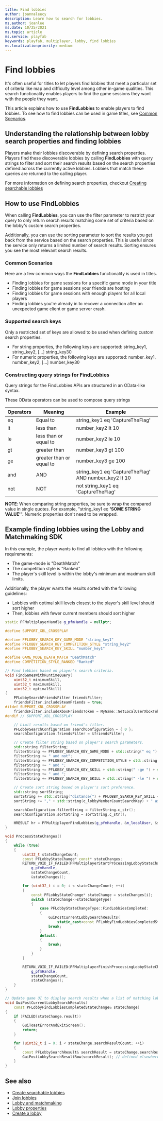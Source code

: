 ```yaml
---
title: Find lobbies
author: joannaleecy
description: Learn how to search for lobbies.
ms.author: joanlee
ms.date: 10/25/2021
ms.topic: article
ms.service: playfab
keywords: playfab, multiplayer, lobby, find lobbies
ms.localizationpriority: medium
---
```


# Find lobbies
 

It's often useful for titles to let players find lobbies that meet a particular set of criteria like map and difficulty level among other in-game qualities. This search functionality enables players to find the game sessions they want with the people they want.

This article explains how to use __FindLobbies__ to enable players to find lobbies. To see how to find lobbies can be used in game titles, see [Common Scenarios](#common-scenarios).

## Understanding the relationship between lobby search properties and finding lobbies

Players make their lobbies discoverable by defining search properties. Players find these discoverable lobbies by calling __FindLobbies__ with query strings to filter and sort their search results based on the search properties defined across the currently active lobbies. Lobbies that match these queries are returned to the calling player.

For more information on defining search properties, checkout [Creating searchable lobbies](define-search-keywords.md)

## How to use FindLobbies

When calling __FindLobbies__, you can use the filter parameter to restrict your query to only return search results matching some set of criteria based on the lobby's custom search properties.

Additionally, you can use the sorting parameter to sort the results you get back from the service based on the search properties. This is useful since the service only returns a limited number of search results. Sorting ensures you see the most relevant search results.

### Common Scenarios

Here are a few common ways the __FindLobbies__ functionality is used in titles.

* Finding lobbies for game sessions for a specific game mode in your title
* Finding lobbies for game sessions your friends are hosting
* Finding lobbies for game sessions with enough players for all local players
* Finding lobbies you're already in to recover a connection after an unexpected game client or game server crash.

### Supported search keys

Only a restricted set of keys are allowed to be used when defining custom search properties.

* For string properties, the following keys are supported: string_key1, string_key2, [...] string_key30
* For numeric properties, the following keys are supported: number_key1, number_key2, [...] number_key30

### Constructing query strings for FindLobbies

Query strings for the FindLobbies APIs are structured in an OData-like syntax.

These OData operators can be used to compose query strings

| Operators  | Meaning                  | Example                                               |
|------------|--------------------------|-------------------------------------------------------|
| eq         | Equal to                 | string_key1 eq 'CaptureTheFlag'                       |
| lt         | less than                | number_key2 lt 10                                     |
| le         | less than or equal to    | number_key2 le 10                                     |
| gt         | greater than             | number_key3 gt 100                                    |
| ge         | greater than or equal to | number_key3 ge 100                                    |
| and        | AND                      | string_key1 eq 'CaptureTheFlag' AND number_key2 lt 10 |
| not        | NOT                      | not string_key1 eq 'CaptureTheFlag'                   |

**NOTE**: When comparing string properties, be sure to wrap the compared value in single quotes. For example, "string_key1 eq **'SOME STRING VALUE'**". Numeric properties don't need to be wrapped.

## Example finding lobbies using the Lobby and Matchmaking SDK 

In this example, the player wants to find all lobbies with the following requirements:

* The game-mode is "DeathMatch"
* The competition style is "Ranked"
* The player's skill level is within the lobby's minimum and maximum skill limits.

Additionally, the player wants the results sorted with the following guidelines:

* Lobbies with optimal skill levels closest to the player's skill level should sort higher
* Then, lobbies with fewer current members should sort higher

```cpp
static PFMultiplayerHandle g_pfmHandle = nullptr;

#define SUPPORT_XBL_CROSSPLAY

#define PFLOBBY_SEARCH_KEY_GAME_MODE "string_key1"
#define PFLOBBY_SEARCH_KEY_COMPETITION_STYLE "string_key2"
#define PFLOBBY_SEARCH_KEY_SKILL "number_key1"

#define GAME_MODE_DEATH_MATCH "DeathMatch"
#define COMPETITION_STYLE_RANKED "Ranked"

// Find lobbies based on player's search criteria.
void FindGamesWithRuntimeQuery(
    uint32_t minimumSkill,
    uint32_t maximumSkill,
    uint32_t optimalSkill)
{
    PFLobbySearchFriendsFilter friendsFilter;
    friendsFilter.includeSteamFriends = true;
#ifdef SUPPORT_XBL_CROSSPLAY
    friendsFilter.includeXboxFriendsToken = MyGame::GetLocalUserXboxToken();
#endif // SUPPORT_XBL_CROSSPLAY

    // Limit results based on friend's filter.
    PFLobbySearchConfiguration searchConfiguration = { 0 };
    searchConfiguration.friendsFilter = &friendsFilter;

    // Create filter string based on player's search parameters.
    std::string filterString;
    filterString += PFLOBBY_SEARCH_KEY_GAME_MODE + std::string(" eq ") + GAME_MODE_DEATH_MATCH;
    filterString += " and not";
    filterString += PFLOBBY_SEARCH_KEY_COMPETITION_STYLE + std::string(" eq ") + COMPETITION_STYLE_RANKED;
    filterString += " and ";
    filterString += PFLOBBY_SEARCH_KEY_SKILL + std::string(" -ge ") + std::to_string(minimumSkill);
    filterString += " and ";
    filterString += PFLOBBY_SEARCH_KEY_SKILL + std::string(" -le ") + std::to_string(maximumSkill);

    // Create sort string based on player's sort preference.
    std::string sortString;
    sortString += std::string("distance{") + PFLOBBY_SEARCH_KEY_SKILL + "=" + std::to_string(optimalSkill) + "} asc";
    sortString += "," + std::string(c_lobbyMemberCountSearchKey) + " asc";

    searchConfiguration.filterString = filterString.c_str();
    searchConfiguration.sortString = sortString.c_str();

    HRESULT hr = PFMultiplayerFindLobbies(g_pfmHandle, &m_localUser, &searchConfiguration, nullptr);
}

void ProcessStateChanges()
{
    while (true)
    {
        uint32_t stateChangeCount;
        const PFLobbyStateChange* const* stateChanges;
        RETURN_VOID_IF_FAILED(PFMultiplayerStartProcessingLobbyStateChanges(
            g_pfmHandle,
            &stateChangeCount,
            &stateChanges));

        for (uint32_t i = 0; i < stateChangeCount; ++i)
        {
            const PFLobbyStateChange* stateChange = stateChanges[i];
            switch (stateChange->stateChangeType)
            {
                case PFLobbyStateChangeType::FindLobbiesCompleted:
                {
                    GuiPostCurrentLobbySearchResults(
                        static_cast<const PFLobbyFindLobbiesCompletedStateChange&>(*stateChange));
                    break;
                }
                default:
                {
                    break;
                }
            }
        }

        RETURN_VOID_IF_FAILED(PFMultiplayerFinishProcessingLobbyStateChanges(
            g_pfmHandle,
            stateChangeCount,
            stateChanges));
    }
}

// Update game UI to display search results when a list of matching lobbies is returned.
void GuiPostCurrentLobbySearchResults(
    const PFLobbyFindLobbiesCompletedStateChange& stateChange)
{
    if (FAILED(stateChange.result))
    {
        GuiToastErrorAndExitScreen();
        return;
    }

    for (uint32_t i = 0; i < stateChange.searchResultCount; ++i)
    {
        const PFLobbySearchResult& searchResult = stateChange.searchResults[i];
        GuiPostLobbySearchResultRow(searchResult); // defined elsewhere
    }
}
```

## See also

* [Create searchable lobbies](define-search-keywords.md)
* [Join lobbies](join-lobbies.md)
* [Lobby and matchmaking](lobby-and-matchmaking.md)
* [Lobby properties](lobby-properties.md)
* [Create a lobby](create-a-lobby.md)

